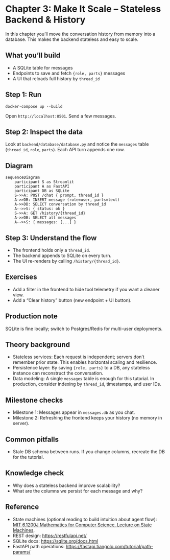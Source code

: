 # Chapter 3: Make It Scale – Stateless Backend & History

In this chapter you’ll move the conversation history from memory into a database. This makes the backend stateless and easy to scale.

## What you’ll build
- A SQLite table for messages
- Endpoints to save and fetch `{role, parts}` messages
- A UI that reloads full history by `thread_id`

## Step 1: Run
```
docker-compose up --build
```
Open `http://localhost:8501`. Send a few messages.

## Step 2: Inspect the data
Look at `backend/database/database.py` and notice the `messages` table (`thread_id`, `role`, `parts`). Each API turn appends one row.

## Diagram
```mermaid
sequenceDiagram
    participant S as Streamlit
    participant A as FastAPI
    participant DB as SQLite
    S->>A: POST /chat { prompt, thread_id }
    A->>DB: INSERT message (role=user, parts=text)
    A->>DB: SELECT conversation by thread_id
    A-->>S: { status: ok }
    S->>A: GET /history/{thread_id}
    A->>DB: SELECT all messages
    A-->>S: { messages: [...] }
```

## Step 3: Understand the flow
- The frontend holds only a `thread_id`.
- The backend appends to SQLite on every turn.
- The UI re-renders by calling `/history/{thread_id}`.

## Exercises
- Add a filter in the frontend to hide tool telemetry if you want a cleaner view.
- Add a “Clear history” button (new endpoint + UI button).

## Production note
SQLite is fine locally; switch to Postgres/Redis for multi-user deployments.

## Theory background
- Stateless services: Each request is independent; servers don’t remember prior state. This enables horizontal scaling and resilience.
- Persistence layer: By saving `{role, parts}` to a DB, any stateless instance can reconstruct the conversation.
- Data modeling: A single `messages` table is enough for this tutorial. In production, consider indexing by `thread_id`, timestamps, and user IDs.

## Milestone checks
- Milestone 1: Messages appear in `messages.db` as you chat.
- Milestone 2: Refreshing the frontend keeps your history (no memory in server).

## Common pitfalls
- Stale DB schema between runs. If you change columns, recreate the DB for the tutorial.

## Knowledge check
- Why does a stateless backend improve scalability?
- What are the columns we persist for each message and why?

## Reference
- State machines (optional reading to build intuition about agent flow): [MIT 6.1200J Mathematics for Computer Science, Lecture on State Machines](https://ocw.mit.edu/courses/6-1200j-mathematics-for-computer-science-spring-2024/resources/61200-sp24-lecture04-2024feb15_v4_mp4/).
- REST design: https://restfulapi.net/
- SQLite docs: https://sqlite.org/docs.html
- FastAPI path operations: https://fastapi.tiangolo.com/tutorial/path-params/